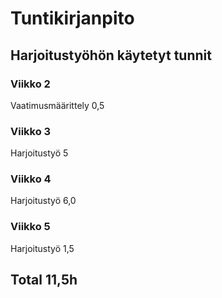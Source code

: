 
# Tuntikirjanpito

## Harjoitustyöhön käytetyt tunnit

### Viikko 2

Vaatimusmäärittely 0,5

### Viikko 3

Harjoitustyö 5

### Viikko 4

Harjoitustyö 6,0 

### Viikko 5

Harjoitustyö 1,5

## Total 11,5h
